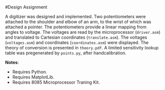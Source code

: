 #Design Assignment

A digitizer was designed and implemented. Two potentiometers were attached to the shoulder and elbow of an arm, to the wrist of which was attached a pointer. The potentiometers provide a linear mapping from angles to voltage. The voltages are read by the microprocessor (`driver.asm`) and translated to Cartesian coordinates (`translate.asm`). The voltages (`voltages.asm`) and coordinates (`coordinates.asm`) were displayed. The theory of conversion is presented in `theory.pdf`. A limited sensitivity lookup table was pregenerated by `points.py`, after handcalibration.

**Notes**:

* Requires Python.
* Requires MatplotLib.
* Requires 8085 Microprocessor Traning Kit.
